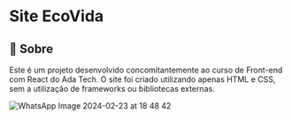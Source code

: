 <h1>Site EcoVida</h1>

<h2>🔖 Sobre</h2>
<p>Este é um projeto desenvolvido concomitantemente ao curso de Front-end com React do Ada Tech. O site foi criado utilizando apenas HTML e CSS, sem a utilização de frameworks ou bibliotecas externas.
</p>

![WhatsApp Image 2024-02-23 at 18 48 42](https://github.com/luizcarlos001/Site-Eco-Vida/assets/146375880/344f0d9c-6611-4295-9754-60dedfcfd503)

